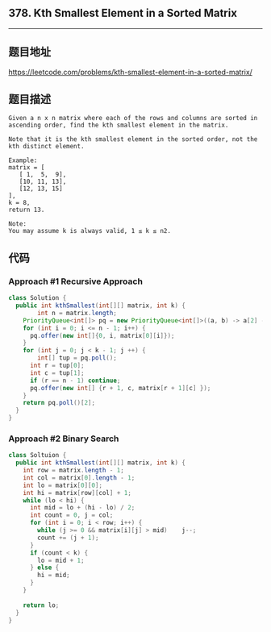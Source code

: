## 378. Kth Smallest Element in a Sorted Matrix

----
## 题目地址

https://leetcode.com/problems/kth-smallest-element-in-a-sorted-matrix/

## 题目描述
```
Given a n x n matrix where each of the rows and columns are sorted in ascending order, find the kth smallest element in the matrix.

Note that it is the kth smallest element in the sorted order, not the kth distinct element.

Example:
matrix = [
   [ 1,  5,  9],
   [10, 11, 13],
   [12, 13, 15]
],
k = 8,
return 13.

Note:
You may assume k is always valid, 1 ≤ k ≤ n2.
```

## 代码

### Approach #1 Recursive Approach

```java
class Solution {
  public int kthSmallest(int[][] matrix, int k) {
		int n = matrix.length;
    PriorityQueue<int[]> pq = new PriorityQueue<int[]>((a, b) -> a[2] - b[2]);
    for (int i = 0; i <= n - 1; i++) {
      pq.offer(new int[]{0, i, matrix[0][i]});
    }
    for (int j = 0; j < k - 1; j ++) {
     	int[] tup = pq.poll();
      int r = tup[0];
      int c = tup[1];
      if (r == n - 1) continue;
      pq.offer(new int[] {r + 1, c, matrix[r + 1][c] });
    }
    return pq.poll()[2];
  }
}
```

### Approach #2 Binary Search

```java
class Soltuion {
  public int kthSmallest(int[][] matrix, int k) {
    int row = matrix.length - 1;
    int col = matrix[0].length - 1;
    int lo = matrix[0][0];
    int hi = matrix[row][col] + 1;
    while (lo < hi) {
      int mid = lo + (hi - lo) / 2;
      int count = 0, j = col;
      for (int i = 0; i < row; i++) {
        while (j >= 0 && matrix[i][j] > mid)	j--;
        count += (j + 1);
      }
      if (count < k) {
        lo = mid + 1;
      } else {
        hi = mid;
      }
    }
    
    return lo;
  }
}
```















